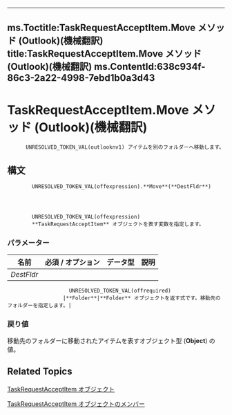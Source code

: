 

---
ms.Toctitle:TaskRequestAcceptItem.Move メソッド (Outlook)(機械翻訳)
title:TaskRequestAcceptItem.Move メソッド (Outlook)(機械翻訳)
ms.ContentId:638c934f-86c3-2a22-4998-7ebd1b0a3d43
---
# TaskRequestAcceptItem.Move メソッド (Outlook)(機械翻訳)





          UNRESOLVED_TOKEN_VAL(outlooknv1) アイテムを別のフォルダーへ移動します。

## 構文

            UNRESOLVED_TOKEN_VAL(offexpression).**Move**(**DestFldr**)




            UNRESOLVED_TOKEN_VAL(offexpression)
            **TaskRequestAcceptItem** オブジェクトを表す変数を指定します。

### パラメーター

|**名前**|**必須 / オプション**|**データ型**|**説明**|
|---|---|---|---|
|*DestFldr*|
                        UNRESOLVED_TOKEN_VAL(offrequired)
                      |**Folder**|**Folder** オブジェクトを返す式です。移動先のフォルダーを指定します。|



### 戻り値
移動先のフォルダーに移動されたアイテムを表すオブジェクト型 (**Object**) の値。





## Related Topics

[TaskRequestAcceptItem オブジェクト](a2905f72-0a67-b07d-7f85-84fe4de17c25.md)

[TaskRequestAcceptItem オブジェクトのメンバー](fe91c4cc-f505-11d8-0d0a-84fc4d355651.md)




